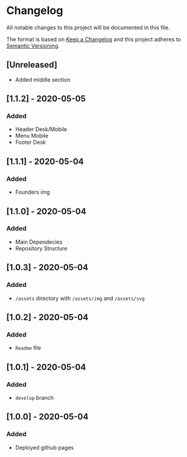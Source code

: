 # Changelog

All notable changes to this project will be documented in this file.

The format is based on [Keep a Changelog](http://keepachangelog.com/en/1.0.0/)
and this project adheres to [Semantic Versioning](http://semver.org/spec/v2.0.0.html).


## [Unreleased]
- Added middle section

## [1.1.2] - 2020-05-05
### Added
- Header Desk/Mobile
- Menu Mobile
- Footer Desk

## [1.1.1] - 2020-05-04
### Added
- Founders img

## [1.1.0] - 2020-05-04
### Added
- Main Dependecies
- Repository Structure

## [1.0.3] - 2020-05-04
### Added
- `/assets` directory with `/assets/img` and `/assets/svg` 

## [1.0.2] - 2020-05-04
### Added
- `Readme` file

## [1.0.1] - 2020-05-04
### Added
- `develop` branch

## [1.0.0] - 2020-05-04
### Added
- Deployed github pages

